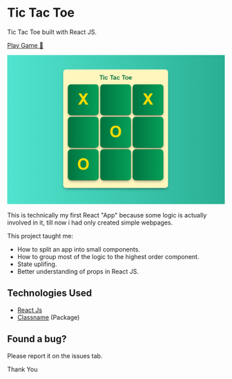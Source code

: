 # Tic Tac Toe
Tic Tac Toe built with React JS. 

[Play Game 🎰](https://tic-tac-toe-237.netlify.app/ "Live App")

![app_image](./public/app.png "Preview")

This is technically my first React "App" because  some logic is actually involved in it, till now i had only created simple webpages.

This project taught me:
* How to split an app into small components.
* How to group most of the logic to the highest order component.
* State uplifing.
* Better understanding of props in React JS.

## Technologies Used
* [React Js](https://reactjs.org/ "React Official Website")
* [Classname](https://www.npmjs.com/package/classname "Classname package") (Package)

## Found a bug?
Please report it on the issues tab.

Thank You